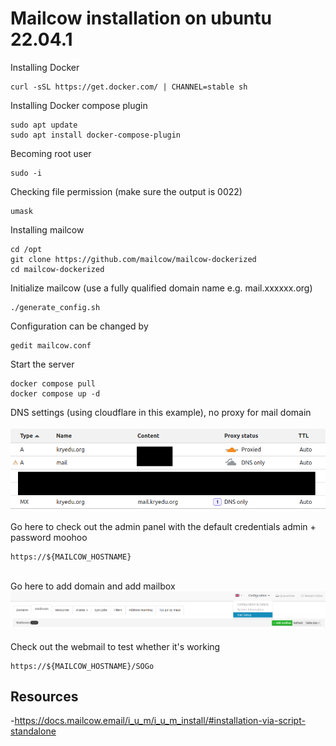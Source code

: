 # Mailcow installation on ubuntu 22.04.1
Installing Docker
```
curl -sSL https://get.docker.com/ | CHANNEL=stable sh
```
Installing Docker compose plugin
```
sudo apt update
sudo apt install docker-compose-plugin
```
Becoming root user
```
sudo -i
```
Checking file permission (make sure the output is 0022)
```
umask
```
Installing mailcow
```
cd /opt
git clone https://github.com/mailcow/mailcow-dockerized
cd mailcow-dockerized
```
Initialize mailcow (use a fully qualified domain name e.g. mail.xxxxxx.org)
```
./generate_config.sh
```
Configuration can be changed by
```
gedit mailcow.conf
```
Start the server
```
docker compose pull
docker compose up -d
```
DNS settings (using cloudflare in this example), no proxy for mail domain <br>
\
![DNS settings](dnsSetting.png "DNS setting on cloudflare") <br>
\
Go here to check out the admin panel with the default credentials admin + password moohoo
```
https://${MAILCOW_HOSTNAME}
```
\
Go here to add domain and add mailbox
\
![mailConfig](mailConfig.png "Configurating mailbox") <br>
\
Check out the webmail to test whether it's working
```
https://${MAILCOW_HOSTNAME}/SOGo
```
## Resources
-https://docs.mailcow.email/i_u_m/i_u_m_install/#installation-via-script-standalone
